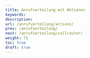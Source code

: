 ```yaml
---
title: Anrufverteilung mit Aktionen
keywords:
description:
url: /anrufverteilung/actions/
prev: /anrufverteilung/
next: /anrufverteilung/callrouter/
weight: 71
toc: true
draft: true
---
```

